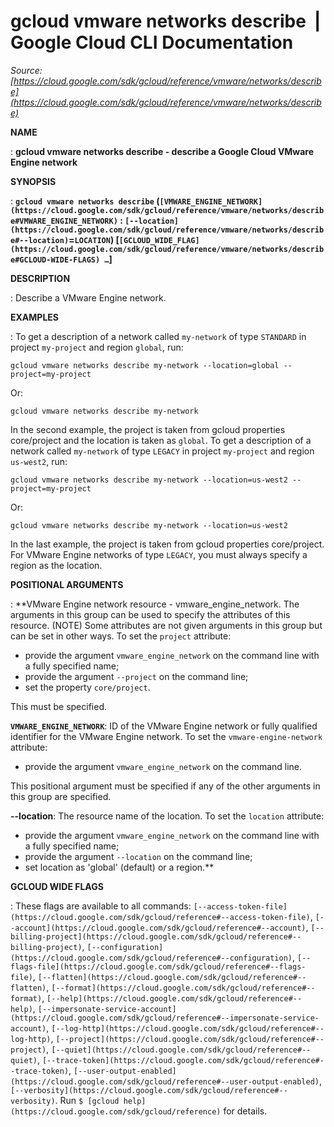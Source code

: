 # gcloud vmware networks describe  |  Google Cloud CLI Documentation

*Source: [https://cloud.google.com/sdk/gcloud/reference/vmware/networks/describe](https://cloud.google.com/sdk/gcloud/reference/vmware/networks/describe)*

**NAME**

: **gcloud vmware networks describe - describe a Google Cloud VMware Engine network**

**SYNOPSIS**

: **`gcloud vmware networks describe` (`[VMWARE_ENGINE_NETWORK](https://cloud.google.com/sdk/gcloud/reference/vmware/networks/describe#VMWARE_ENGINE_NETWORK)` : `[--location](https://cloud.google.com/sdk/gcloud/reference/vmware/networks/describe#--location)`=`LOCATION`) [`[GCLOUD_WIDE_FLAG](https://cloud.google.com/sdk/gcloud/reference/vmware/networks/describe#GCLOUD-WIDE-FLAGS) …`]**

**DESCRIPTION**

: Describe a VMware Engine network.

**EXAMPLES**

: To get a description of a network called `my-network` of type
`STANDARD` in project `my-project` and region
`global`, run:

```
gcloud vmware networks describe my-network --location=global --project=my-project
```

Or:

```
gcloud vmware networks describe my-network
```

In the second example, the project is taken from gcloud properties core/project
and the location is taken as `global`.
To get a description of a network called `my-network` of type
`LEGACY` in project `my-project` and region
`us-west2`, run:

```
gcloud vmware networks describe my-network --location=us-west2 --project=my-project
```

Or:

```
gcloud vmware networks describe my-network --location=us-west2
```

In the last example, the project is taken from gcloud properties core/project.
For VMware Engine networks of type `LEGACY`, you must always specify
a region as the location.

**POSITIONAL ARGUMENTS**

: **VMware Engine network resource - vmware_engine_network. The arguments in this
group can be used to specify the attributes of this resource. (NOTE) Some
attributes are not given arguments in this group but can be set in other ways.
To set the `project` attribute:

- provide the argument `vmware_engine_network` on the command line with
a fully specified name;
- provide the argument `--project` on the command line;
- set the property `core/project`.

This must be specified.

**`VMWARE_ENGINE_NETWORK`**:
ID of the VMware Engine network or fully qualified identifier for the VMware
Engine network.
To set the `vmware-engine-network` attribute:

- provide the argument `vmware_engine_network` on the command line.

This positional argument must be specified if any of the other arguments in this
group are specified.

**--location**:
The resource name of the location.
To set the `location` attribute:

- provide the argument `vmware_engine_network` on the command line with
a fully specified name;
- provide the argument `--location` on the command line;
- set location as 'global' (default) or a region.**

**GCLOUD WIDE FLAGS**

: These flags are available to all commands: `[--access-token-file](https://cloud.google.com/sdk/gcloud/reference#--access-token-file)`,
`[--account](https://cloud.google.com/sdk/gcloud/reference#--account)`, `[--billing-project](https://cloud.google.com/sdk/gcloud/reference#--billing-project)`,
`[--configuration](https://cloud.google.com/sdk/gcloud/reference#--configuration)`,
`[--flags-file](https://cloud.google.com/sdk/gcloud/reference#--flags-file)`,
`[--flatten](https://cloud.google.com/sdk/gcloud/reference#--flatten)`, `[--format](https://cloud.google.com/sdk/gcloud/reference#--format)`, `[--help](https://cloud.google.com/sdk/gcloud/reference#--help)`, `[--impersonate-service-account](https://cloud.google.com/sdk/gcloud/reference#--impersonate-service-account)`,
`[--log-http](https://cloud.google.com/sdk/gcloud/reference#--log-http)`,
`[--project](https://cloud.google.com/sdk/gcloud/reference#--project)`, `[--quiet](https://cloud.google.com/sdk/gcloud/reference#--quiet)`, `[--trace-token](https://cloud.google.com/sdk/gcloud/reference#--trace-token)`, `[--user-output-enabled](https://cloud.google.com/sdk/gcloud/reference#--user-output-enabled)`,
`[--verbosity](https://cloud.google.com/sdk/gcloud/reference#--verbosity)`.
Run `$ [gcloud help](https://cloud.google.com/sdk/gcloud/reference)` for details.
